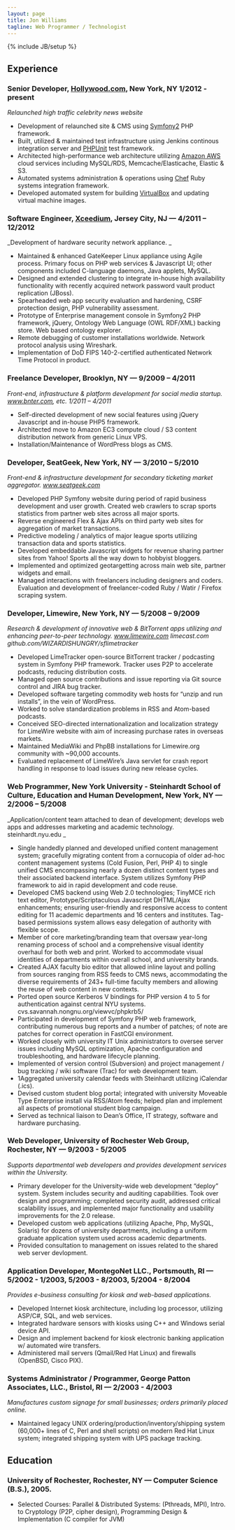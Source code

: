 ```yaml
---
layout: page
title: Jon Williams
tagline: Web Programmer / Technologist 
---
```

{% include JB/setup %}

## Experience

### Senior Developer, [Hollywood.com](http://www.hollywood.com/), New York, NY 1/2012 - present
_Relaunched high traffic celebrity news website_
* Development of relaunched site &amp; CMS using [Symfony2](http://www.symfony.com/) PHP framework.
* Built, utilized &amp; maintained test infrastructure using Jenkins continous integration server and [PHPUnit](http://www.phpunit.de) test framework.
* Architected high-performance web architecture utilizing [Amazon AWS](https://aws.amazon.com/) cloud services including MySQL/RDS, Memcache/Elasticache, Elastic  &amp; S3.
* Automated systems administration &amp; operations using [Chef](http://www.opscode.com/chef/) Ruby systems integration framework.
* Developed automated system for building [VirtualBox](https://www.virtualbox.org) and updating virtual machine images.

### Software Engineer, [Xceedium](http://www.xceedium.com), Jersey City, NJ — 4/2011 – 12/2012 
_Development of hardware security network appliance. _
*	Maintained & enhanced GateKeeper Linux appliance using Agile process. Primary focus on PHP web services & Javascript UI; other components included C-language daemons, Java applets, MySQL.
*	Designed and extended clustering to integrate in-house high availability functionality with recently acquired network password vault product replication (JBoss).
*	Spearheaded web app security evaluation and hardening, CSRF protection design, PHP vulnerability assessment.
*	Prototype of Enterprise management console in Symfony2 PHP framework, jQuery, Ontology Web Language (OWL RDF/XML) backing store. Web based ontology explorer.
*	Remote debugging of customer installations worldwide. Network protocol analysis using Wireshark.
*	Implementation of DoD FIPS 140-2-certified authenticated Network Time Protocol in product.

### Freelance Developer, Brooklyn, NY — 9/2009 – 4/2011
_Front-end, infrastructure & platform development for social media startup. www.bnter.com, etc. 1/2011 – 4/2011_
*	Self-directed development of new social features using jQuery Javascript and in-house PHP5 framework.
*	Architected move to Amazon EC3 compute cloud / S3 content distribution network from generic Linux VPS.
* Installation/Maintenance of WordPress blogs as CMS.

### Developer, SeatGeek, New York, NY — 3/2010 – 5/2010
_Front-end & infrastructure development for secondary ticketing market aggregator. www.seatgeek.com_
*	Developed PHP Symfony website during period of rapid business development and user growth. Created web crawlers to scrap sports statistics from partner web sites across all major sports.
*	Reverse engineered Flex & Ajax APIs on third party web sites for aggregation of market transactions.
*	Predictive modeling / analytics of major league sports utilizing transaction data and sports statistics.
*	Developed embeddable Javascript widgets for revenue sharing partner sites from Yahoo! Sports all the way down to hobbyist bloggers.
*	Implemented and optimized geotargetting across main web site, partner widgets and email.
*	Managed interactions with freelancers including designers and coders. Evaluation and development of freelancer-coded Ruby / Watir / Firefox scraping system.

### Developer, Limewire, New York, NY — 5/2008 – 9/2009
_Research &amp; development of innovative web &amp; BitTorrent apps utilizing and enhancing peer-to-peer technology. www.limewire.com limecast.com github.com/WIZARDISHUNGRY/sflimetracker_
*	Developed LimeTracker open-source BitTorrent tracker / podcasting system in Symfony PHP framework. Tracker uses P2P to accelerate podcasts, reducing distribution costs.
*	Managed open source contributions and issue reporting via Git source control and JIRA bug tracker.
*	Developed software targeting commodity web hosts for “unzip and run installs”, in the vein of WordPress.
*	Worked to solve standardization problems in RSS and Atom-based podcasts.
*	Conceived SEO-directed internationalization and localization strategy for LimeWire website with aim of increasing purchase rates in overseas markets. 
*	Maintained MediaWiki and PhpBB installations for Limewire.org community with ~90,000 accounts.
*	Evaluated replacement of LimeWire’s Java servlet for crash report handling in response to load issues during new release cycles.

### Web Programmer, New York University - Steinhardt School of Culture, Education and Human Development, New York, NY — 2/2006 – 5/2008
_Application/content team attached to dean of development; develops web apps and addresses marketing and academic technology. steinhardt.nyu.edu _
*	Single handedly planned and developed unified content management system; gracefully migrating content from a cornucopia of older ad-hoc content management systems (Cold Fusion, Perl, PHP 4) to single unified CMS encompassing nearly a dozen distinct content types and their associated backend interface. System utilizes Symfony PHP framework to aid in rapid development and code reuse.
*	Developed CMS backend using Web 2.0 technologies; TinyMCE rich text editor, Prototype/Scriptaculous Javascript DHTML/Ajax enhancements; ensuring user-friendly and responsive access to content editing for 11 academic departments and 16 centers and institutes. Tag-based permissions system allows easy delegation of authority with flexible scope. 
*	Member of core marketing/branding team that oversaw year-long renaming process of school and a comprehensive visual identity overhaul for both web and print. Worked to accommodate visual identities of departments within overall school, and university brands.
*	Created AJAX faculty bio editor that allowed inline layout and polling from sources ranging from RSS feeds to CMS news, accommodating the diverse requirements of 243+ full-time faculty members and allowing the reuse of web content in new contexts.
*	Ported open source Kerberos V bindings for PHP version 4 to 5 for authentication against central NYU systems. cvs.savannah.nongnu.org/viewvc/phpkrb5/ 
*	Participated in development of Symfony PHP web framework, contributing numerous bug reports and a number of patches; of note are patches for correct operation in FastCGI environment.
*	Worked closely with university IT Unix administrators to oversee server issues including MySQL optimization, Apache configuration and troubleshooting, and hardware lifecycle planning.
*	Implemented of version control (Subversion) and project management / bug tracking / wiki software (Trac) for web development team.
*	1Aggregated university calendar feeds with Steinhardt utilizing iCalendar (.ics).
*	Devised custom student blog portal; integrated with university Moveable Type Enterprise install via RSS/Atom feeds; helped plan and implement all aspects of promotional student blog campaign.
*	Served as technical liaison to Dean’s Office, IT strategy, software and hardware purchasing.

### Web Developer, University of Rochester Web Group, Rochester, NY — 9/2003 - 5/2005
_Supports departmental web developers and provides development services within the University._
*	Primary developer for the University-wide web development  “deploy” system. System includes security and auditing capabilities. Took over design and programming; completed security audit, addressed critical scalability issues, and implemented major functionality and usability improvements for the 2.0 release.
*	Developed custom web applications (utilizing Apache, Php, MySQL, Solaris) for dozens of university departments, including a uniform graduate application system used across academic departments.
*	Provided consultation to management on issues related to the shared web server devlopment.

### Application Developer, MontegoNet LLC., Portsmouth, RI — 5/2002 - 1/2003, 5/2003 - 8/2003, 5/2004 - 8/2004
_Provides e-business consulting for kiosk and web-based applications._
*	Developed Internet kiosk architecture, including log processor, utilizing ASP/C#, SQL, and web services.
*	Integrated hardware sensors with kiosks using C++ and Windows serial device API.
*	Design and implement backend for kiosk electronic banking application w/ automated wire transfers.
*	Administered mail servers (Qmail/Red Hat Linux) and firewalls (OpenBSD, Cisco PIX).

### Systems Administrator / Programmer, George Patton Associates, LLC., Bristol, RI — 2/2003 - 4/2003 
_Manufactures custom signage for small businesses; orders primarily placed online._
*	Maintained legacy UNIX ordering/production/inventory/shipping system (60,000+ lines of C, Perl and shell scripts) on modern Red Hat Linux system; integrated shipping system with UPS package tracking.

## Education

### University of Rochester, Rochester, NY — Computer Science (B.S.), 2005.
*	Selected Courses: Parallel & Distributed Systems: (Pthreads, MPI), Intro. to Cryptology (P2P, cipher design), Programming Design & Implementation (C compiler for JVM)
